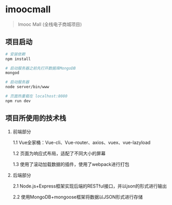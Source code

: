 # imoocmall

> Imooc Mall (全栈电子商城项目)

## 项目启动

``` bash
# 安装依赖
npm install

# 启动服务器之前先打开数据库MongoDB
mongod

# 启动服务器
node server/bin/www

# 页面热重载在 localhost:8080
npm run dev

```

## 项目所使用的技术栈

1. 前端部分

   1.1 Vue全家桶：Vue-cli、Vue-router、axios、vuex、vue-lazyload

   1.2 页面为响应式布局，适配了不同大小的屏幕

   1.3 使用了滚动加载数据的插件，使用了webpack进行打包

2. 后端部分

   2.1 Node.js+Express框架实现后端的RESTful接口，并以json的形式进行输出

   2.2 使用MongoDB+mongoose框架将数据以JSON形式进行存储


